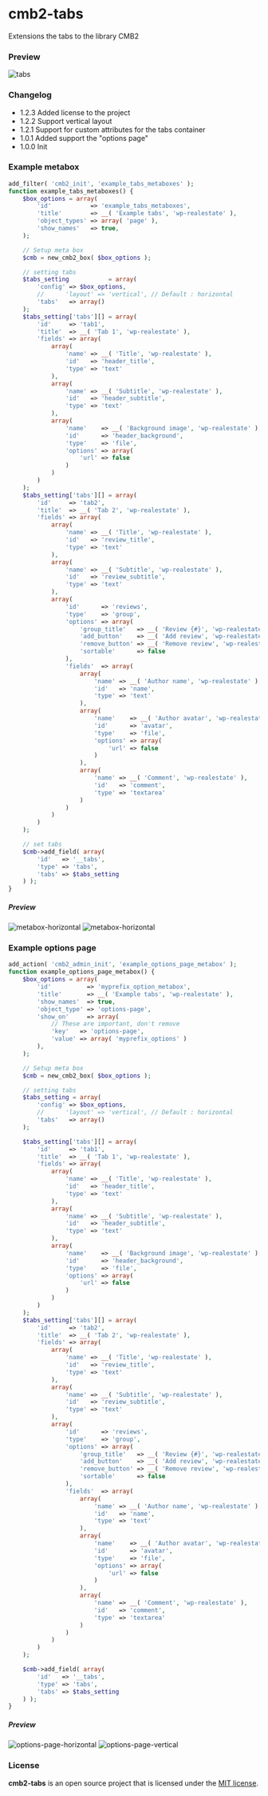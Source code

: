 # cmb2-tabs

Extensions the tabs to the library CMB2

### Preview
![tabs](https://github.com/dThemeStudio/cmb2-tabs/raw/master/screenshots/metabox-horizontal.png)

### Changelog

*   1.2.3 Added license to the project
*   1.2.2 Support vertical layout
*   1.2.1 Support for custom attributes for the tabs container
*   1.0.1 Added support the "options page"
*   1.0.0 Init

### Example metabox

```php
add_filter( 'cmb2_init', 'example_tabs_metaboxes' );
function example_tabs_metaboxes() {
	$box_options = array(
		'id'           => 'example_tabs_metaboxes',
		'title'        => __( 'Example tabs', 'wp-realestate' ),
		'object_types' => array( 'page' ),
		'show_names'   => true,
	);

	// Setup meta box
	$cmb = new_cmb2_box( $box_options );

	// setting tabs
	$tabs_setting           = array(
		'config' => $box_options,
		//		'layout' => 'vertical', // Default : horizontal
		'tabs'   => array()
	);
	$tabs_setting['tabs'][] = array(
		'id'     => 'tab1',
		'title'  => __( 'Tab 1', 'wp-realestate' ),
		'fields' => array(
			array(
				'name' => __( 'Title', 'wp-realestate' ),
				'id'   => 'header_title',
				'type' => 'text'
			),
			array(
				'name' => __( 'Subtitle', 'wp-realestate' ),
				'id'   => 'header_subtitle',
				'type' => 'text'
			),
			array(
				'name'    => __( 'Background image', 'wp-realestate' ),
				'id'      => 'header_background',
				'type'    => 'file',
				'options' => array(
					'url' => false
				)
			)
		)
	);
	$tabs_setting['tabs'][] = array(
		'id'     => 'tab2',
		'title'  => __( 'Tab 2', 'wp-realestate' ),
		'fields' => array(
			array(
				'name' => __( 'Title', 'wp-realestate' ),
				'id'   => 'review_title',
				'type' => 'text'
			),
			array(
				'name' => __( 'Subtitle', 'wp-realestate' ),
				'id'   => 'review_subtitle',
				'type' => 'text'
			),
			array(
				'id'      => 'reviews',
				'type'    => 'group',
				'options' => array(
					'group_title'   => __( 'Review {#}', 'wp-realestate' ),
					'add_button'    => __( 'Add review', 'wp-realestate' ),
					'remove_button' => __( 'Remove review', 'wp-realestate' ),
					'sortable'      => false
				),
				'fields'  => array(
					array(
						'name' => __( 'Author name', 'wp-realestate' ),
						'id'   => 'name',
						'type' => 'text'
					),
					array(
						'name'    => __( 'Author avatar', 'wp-realestate' ),
						'id'      => 'avatar',
						'type'    => 'file',
						'options' => array(
							'url' => false
						)
					),
					array(
						'name' => __( 'Comment', 'wp-realestate' ),
						'id'   => 'comment',
						'type' => 'textarea'
					)
				)
			)
		)
	);

	// set tabs
	$cmb->add_field( array(
		'id'   => '__tabs',
		'type' => 'tabs',
		'tabs' => $tabs_setting
	) );
}
```
##### Preview
![metabox-horizontal](https://github.com/dThemeStudio/cmb2-tabs/raw/master/screenshots/metabox-horizontal.png)
![metabox-horizontal](https://github.com/dThemeStudio/cmb2-tabs/raw/master/screenshots/metabox-vertical.png)

### Example options page
```php
add_action( 'cmb2_admin_init', 'example_options_page_metabox' );
function example_options_page_metabox() {
	$box_options = array(
		'id'          => 'myprefix_option_metabox',
		'title'       => __( 'Example tabs', 'wp-realestate' ),
		'show_names'  => true,
		'object_type' => 'options-page',
		'show_on'     => array(
			// These are important, don't remove
			'key'   => 'options-page',
			'value' => array( 'myprefix_options' )
		),
	);

	// Setup meta box
	$cmb = new_cmb2_box( $box_options );

	// setting tabs
	$tabs_setting = array(
		'config' => $box_options,
		//		'layout' => 'vertical', // Default : horizontal
		'tabs'   => array()
	);

	$tabs_setting['tabs'][] = array(
		'id'     => 'tab1',
		'title'  => __( 'Tab 1', 'wp-realestate' ),
		'fields' => array(
			array(
				'name' => __( 'Title', 'wp-realestate' ),
				'id'   => 'header_title',
				'type' => 'text'
			),
			array(
				'name' => __( 'Subtitle', 'wp-realestate' ),
				'id'   => 'header_subtitle',
				'type' => 'text'
			),
			array(
				'name'    => __( 'Background image', 'wp-realestate' ),
				'id'      => 'header_background',
				'type'    => 'file',
				'options' => array(
					'url' => false
				)
			)
		)
	);
	$tabs_setting['tabs'][] = array(
		'id'     => 'tab2',
		'title'  => __( 'Tab 2', 'wp-realestate' ),
		'fields' => array(
			array(
				'name' => __( 'Title', 'wp-realestate' ),
				'id'   => 'review_title',
				'type' => 'text'
			),
			array(
				'name' => __( 'Subtitle', 'wp-realestate' ),
				'id'   => 'review_subtitle',
				'type' => 'text'
			),
			array(
				'id'      => 'reviews',
				'type'    => 'group',
				'options' => array(
					'group_title'   => __( 'Review {#}', 'wp-realestate' ),
					'add_button'    => __( 'Add review', 'wp-realestate' ),
					'remove_button' => __( 'Remove review', 'wp-realestate' ),
					'sortable'      => false
				),
				'fields'  => array(
					array(
						'name' => __( 'Author name', 'wp-realestate' ),
						'id'   => 'name',
						'type' => 'text'
					),
					array(
						'name'    => __( 'Author avatar', 'wp-realestate' ),
						'id'      => 'avatar',
						'type'    => 'file',
						'options' => array(
							'url' => false
						)
					),
					array(
						'name' => __( 'Comment', 'wp-realestate' ),
						'id'   => 'comment',
						'type' => 'textarea'
					)
				)
			)
		)
	);

	$cmb->add_field( array(
		'id'   => '__tabs',
		'type' => 'tabs',
		'tabs' => $tabs_setting
	) );
}
```

##### Preview
![options-page-horizontal](https://github.com/dThemeStudio/cmb2-tabs/raw/master/screenshots/options-page-horizontal.png)
![options-page-vertical](https://github.com/dThemeStudio/cmb2-tabs/raw/master/screenshots/options-page-vertical.png)

### License
**cmb2-tabs** is an open source project that is licensed under the [MIT license](http://opensource.org/licenses/MIT).